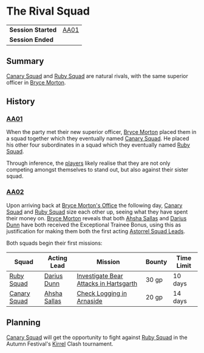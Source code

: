 # The Rival Squad

|||
| --- | --- |
| **Session Started** | [AA01](../sessions/AA01.md) | storyline.2
| **Session Ended** | |

## Summary

[Canary Squad](../organisations/astorrel/squads/canary-squad.md) and [Ruby Squad](../organisations/astorrel/squads/ruby-squad.md) are natural rivals, with the same superior officer in [Bryce Morton](../characters/bryce-morton.md).

## History

### [AA01](../sessions/AA01.md)

When the party met their new superior officer, [Bryce Morton](../characters/bryce-morton.md) placed them in a squad together which they eventually named [Canary Squad](../organisations/astorrel/squads/canary-squad.md). He placed his other four subordinates in a squad which they eventually named [Ruby Squad](../organisations/astorrel/squads/ruby-squad.md).

Through inference, the [players](../../../players/logan.md) likely realise that they are not only competing amongst themselves to stand out, but also against their sister squad.

### [AA02](../sessions/AA02.md)

Upon arriving back at [Bryce Morton's Office](../places/buildings/bryce-mortons-office.md) the following day, [Canary Squad](../organisations/astorrel/squads/canary-squad.md) and [Ruby Squad](../organisations/astorrel/squads/ruby-squad.md) size each other up, seeing what they have spent their money on. [Bryce Morton](../characters/bryce-morton.md) reveals that both [Ahsha Sallas](../characters/ahsha-sallas.md) and [Darius Dunn](../characters/darius-dunn.md) have both received the Exceptional Trainee Bonus, using this as justification for making them both the first acting [Astorrel Squad Leads](../organisations/astorrel/ranks/astorrel-squad-lead.md).

Both squads begin their first missions:

| Squad | Acting Lead | Mission | Bounty | Time Limit |
| --- | --- | --- | --- | --- |
| [Ruby Squad](../organisations/astorrel/squads/ruby-squad.md) | [Darius Dunn](../characters/darius-dunn.md) | [Investigate Bear Attacks in Hartsgarth](investigate-bear-attacks-in-hartsgarth.md) | 30 gp | 10 days |
| [Canary Squad](../organisations/astorrel/squads/canary-squad.md) | [Ahsha Sallas](../characters/ahsha-sallas.md) | [Check Logging in Arnaside](ended/check-logging-in-arnaside.md) | 20 gp | 14 days |

## Planning

[Canary Squad](../organisations/astorrel/squads/canary-squad.md) will get the opportunity to fight against [Ruby Squad](../organisations/astorrel/squads/ruby-squad.md) in the Autumn Festival's [Kirrel](../gods/deities/kirrel.md) Clash tournament.
